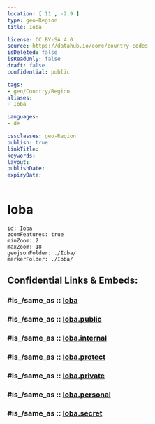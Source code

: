 ```yaml
---
location: [ 11 , -2.9 ] 
type: geo-Region
title: Ioba

license: CC BY-SA 4.0
source: https://datahub.io/core/country-codes
isDeleted: false
isReadOnly: false
draft: false
confidential: public

tags:
- geo/Country/Region
aliases:
- Ioba

Languages:
- de

cssclasses: geo-Region
publish: true
linkTitle: 
keywords: 
layout: 
publishDate: 
expiryDate: 
---
```


# Ioba

```leaflet
id: Ioba
zoomFeatures: true 
minZoom: 2 
maxZoom: 18
geojsonFolder: ./Ioba/
markerFolder: ./Ioba/
```


## Confidential Links & Embeds: 

### #is_/same_as :: [Ioba](/_Standards/Earth/Continent/Africa/Africa~West/Burkina_Faso/Regions~Burkina_Faso/Sud-Ouest/counties~Sud-Ouest/Ioba.md) 

### #is_/same_as :: [Ioba.public](/_public/Earth/Continent/Africa/Africa~West/Burkina_Faso/Regions~Burkina_Faso/Sud-Ouest/counties~Sud-Ouest/Ioba.public.md) 

### #is_/same_as :: [Ioba.internal](/_internal/Earth/Continent/Africa/Africa~West/Burkina_Faso/Regions~Burkina_Faso/Sud-Ouest/counties~Sud-Ouest/Ioba.internal.md) 

### #is_/same_as :: [Ioba.protect](/_protect/Earth/Continent/Africa/Africa~West/Burkina_Faso/Regions~Burkina_Faso/Sud-Ouest/counties~Sud-Ouest/Ioba.protect.md) 

### #is_/same_as :: [Ioba.private](/_private/Earth/Continent/Africa/Africa~West/Burkina_Faso/Regions~Burkina_Faso/Sud-Ouest/counties~Sud-Ouest/Ioba.private.md) 

### #is_/same_as :: [Ioba.personal](/_personal/Earth/Continent/Africa/Africa~West/Burkina_Faso/Regions~Burkina_Faso/Sud-Ouest/counties~Sud-Ouest/Ioba.personal.md) 

### #is_/same_as :: [Ioba.secret](/_secret/Earth/Continent/Africa/Africa~West/Burkina_Faso/Regions~Burkina_Faso/Sud-Ouest/counties~Sud-Ouest/Ioba.secret.md)

